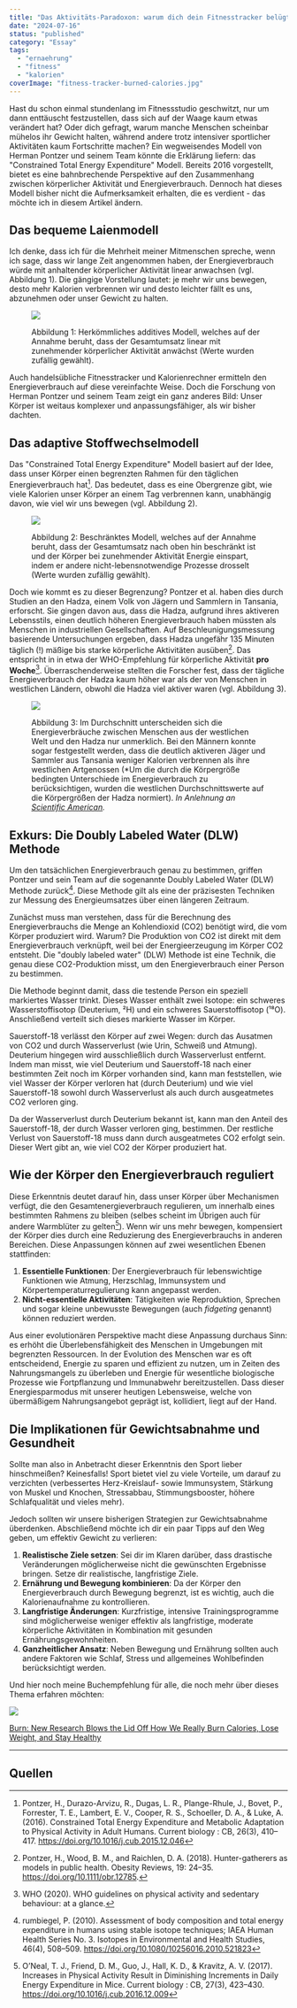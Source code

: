 ```yaml
---
title: "Das Aktivitäts-Paradoxon: warum dich dein Fitnesstracker belügt"
date: "2024-07-16"
status: "published"
category: "Essay"
tags: 
  - "ernaehrung"
  - "fitness"
  - "kalorien"
coverImage: "fitness-tracker-burned-calories.jpg"
---
```


Hast du schon einmal stundenlang im Fitnessstudio geschwitzt, nur um dann enttäuscht festzustellen, dass sich auf der Waage kaum etwas verändert hat? Oder dich gefragt, warum manche Menschen scheinbar mühelos ihr Gewicht halten, während andere trotz intensiver sportlicher Aktivitäten kaum Fortschritte machen? Ein wegweisendes Modell von Herman Pontzer und seinem Team könnte die Erklärung liefern: das "Constrained Total Energy Expenditure" Modell. Bereits 2016 vorgestellt, bietet es eine bahnbrechende Perspektive auf den Zusammenhang zwischen körperlicher Aktivität und Energieverbrauch. Dennoch hat dieses Modell bisher nicht die Aufmerksamkeit erhalten, die es verdient - das möchte ich in diesem Artikel ändern.

<!--more-->

## Das bequeme Laienmodell

Ich denke, dass ich für die Mehrheit meiner Mitmenschen spreche, wenn ich sage, dass wir lange Zeit angenommen haben, der Energieverbrauch würde mit anhaltender körperlicher Aktivität linear anwachsen (vgl. Abbildung 1). Die gängige Vorstellung lautet: je mehr wir uns bewegen, desto mehr Kalorien verbrennen wir und desto leichter fällt es uns, abzunehmen oder unser Gewicht zu halten.

<figure>

![](/img/blog/additive-energy-expenditure-model.png)

<figcaption>

Abbildung 1: Herkömmliches additives Modell, welches auf der Annahme beruht, dass der Gesamtumsatz linear mit zunehmender körperlicher Aktivität anwächst (Werte wurden zufällig gewählt).

</figcaption>

</figure>

Auch handelsübliche Fitnesstracker und Kalorienrechner ermitteln den Energieverbrauch auf diese vereinfachte Weise. Doch die Forschung von Herman Pontzer und seinem Team zeigt ein ganz anderes Bild: Unser Körper ist weitaus komplexer und anpassungsfähiger, als wir bisher dachten.

## Das adaptive Stoffwechselmodell

Das "Constrained Total Energy Expenditure" Modell basiert auf der Idee, dass unser Körper einen begrenzten Rahmen für den täglichen Energieverbrauch hat[^1]. Das bedeutet, dass es eine Obergrenze gibt, wie viele Kalorien unser Körper an einem Tag verbrennen kann, unabhängig davon, wie viel wir uns bewegen (vgl. Abbildung 2).

<figure>

![](/img/blog/constrained-energy-expenditure-model.png)

<figcaption>

Abbildung 2: Beschränktes Modell, welches auf der Annahme beruht, dass der Gesamtumsatz nach oben hin beschränkt ist und der Körper bei zunehmender Aktivität Energie einspart, indem er andere nicht-lebensnotwendige Prozesse drosselt (Werte wurden zufällig gewählt).

</figcaption>

</figure>

Doch wie kommt es zu dieser Begrenzung? Pontzer et al. haben dies durch Studien an den Hadza, einem Volk von Jägern und Sammlern in Tansania, erforscht. Sie gingen davon aus, dass die Hadza, aufgrund ihres aktiveren Lebensstils, einen deutlich höheren Energieverbrauch haben müssten als Menschen in industriellen Gesellschaften. Auf Beschleunigungsmessung basierende Untersuchungen ergeben, dass Hadza ungefähr 135 Minuten täglich (!) mäßige bis starke körperliche Aktivitäten ausüben[^2]. Das entspricht in in etwa der WHO-Empfehlung für körperliche Aktivität **pro Woche**[^3]. Überraschenderweise stellten die Forscher fest, dass der tägliche Energieverbrauch der Hadza kaum höher war als der von Menschen in westlichen Ländern, obwohl die Hadza viel aktiver waren (vgl. Abbildung 3).

<figure>

![](/img/blog/hadza-vs-western-energy.png)

<figcaption>

Abbildung 3: Im Durchschnitt unterscheiden sich die Energieverbräuche zwischen Menschen aus der westlichen Welt und den Hadza nur unmerklich. Bei den Männern konnte sogar festgestellt werden, dass die deutlich aktiveren Jäger und Sammler aus Tansania weniger Kalorien verbrennen als ihre westlichen Artgenossen (\*Um die durch die Körpergröße bedingten Unterschiede im Energieverbrauch zu berücksichtigen, wurden die westlichen Durchschnittswerte auf die Körpergrößen der Hadza normiert). _In Anlehnung an [Scientific American](https://www.scientificamerican.com/article/the-exercise-paradox/)._

</figcaption>

</figure>

## Exkurs: Die Doubly Labeled Water (DLW) Methode

Um den tatsächlichen Energieverbrauch genau zu bestimmen, griffen Pontzer und sein Team auf die sogenannte Doubly Labeled Water (DLW) Methode zurück[^4]. Diese Methode gilt als eine der präzisesten Techniken zur Messung des Energieumsatzes über einen längeren Zeitraum.

Zunächst muss man verstehen, dass für die Berechnung des Energieverbrauchs die Menge an Kohlendioxid (CO2) benötigt wird, die vom Körper produziert wird. Warum? Die Produktion von CO2 ist direkt mit dem Energieverbrauch verknüpft, weil bei der Energieerzeugung im Körper CO2 entsteht. Die "doubly labeled water" (DLW) Methode ist eine Technik, die genau diese CO2-Produktion misst, um den Energieverbrauch einer Person zu bestimmen.

Die Methode beginnt damit, dass die testende Person ein speziell markiertes Wasser trinkt. Dieses Wasser enthält zwei Isotope: ein schweres Wasserstoffisotop (Deuterium, ²H) und ein schweres Sauerstoffisotop (¹⁸O). Anschließend verteilt sich dieses markierte Wasser im Körper.

Sauerstoff-18 verlässt den Körper auf zwei Wegen: durch das Ausatmen von CO2 und durch Wasserverlust (wie Urin, Schweiß und Atmung). Deuterium hingegen wird ausschließlich durch Wasserverlust entfernt. Indem man misst, wie viel Deuterium und Sauerstoff-18 nach einer bestimmten Zeit noch im Körper vorhanden sind, kann man feststellen, wie viel Wasser der Körper verloren hat (durch Deuterium) und wie viel Sauerstoff-18 sowohl durch Wasserverlust als auch durch ausgeatmetes CO2 verloren ging.

Da der Wasserverlust durch Deuterium bekannt ist, kann man den Anteil des Sauerstoff-18, der durch Wasser verloren ging, bestimmen. Der restliche Verlust von Sauerstoff-18 muss dann durch ausgeatmetes CO2 erfolgt sein. Dieser Wert gibt an, wie viel CO2 der Körper produziert hat.

## Wie der Körper den Energieverbrauch reguliert

Diese Erkenntnis deutet darauf hin, dass unser Körper über Mechanismen verfügt, die den Gesamtenergieverbrauch regulieren, um innerhalb eines bestimmten Rahmens zu bleiben (selbes scheint im Übrigen auch für andere Warmblüter zu gelten[^5]). Wenn wir uns mehr bewegen, kompensiert der Körper dies durch eine Reduzierung des Energieverbrauchs in anderen Bereichen. Diese Anpassungen können auf zwei wesentlichen Ebenen stattfinden:

1. **Essentielle Funktionen**: Der Energieverbrauch für lebenswichtige Funktionen wie Atmung, Herzschlag, Immunsystem und Körpertemperaturregulierung kann angepasst werden.
2. **Nicht-essentielle Aktivitäten**: Tätigkeiten wie Reproduktion, Sprechen und sogar kleine unbewusste Bewegungen (auch _fidgeting_ genannt) können reduziert werden.

Aus einer evolutionären Perspektive macht diese Anpassung durchaus Sinn: es erhöht die Überlebensfähigkeit des Menschen in Umgebungen mit begrenzten Ressourcen. In der Evolution des Menschen war es oft entscheidend, Energie zu sparen und effizient zu nutzen, um in Zeiten des Nahrungsmangels zu überleben und Energie für wesentliche biologische Prozesse wie Fortpflanzung und Immunabwehr bereitzustellen. Dass dieser Energiesparmodus mit unserer heutigen Lebensweise, welche von übermäßigem Nahrungsangebot geprägt ist, kollidiert, liegt auf der Hand.

## Die Implikationen für Gewichtsabnahme und Gesundheit

Sollte man also in Anbetracht dieser Erkenntnis den Sport lieber hinschmeißen? Keinesfalls! Sport bietet viel zu viele Vorteile, um darauf zu verzichten (verbessertes Herz-Kreislauf- sowie Immunsystem, Stärkung von Muskel und Knochen, Stressabbau, Stimmungsbooster, höhere Schlafqualität und vieles mehr).

Jedoch sollten wir unsere bisherigen Strategien zur Gewichtsabnahme überdenken. Abschließend möchte ich dir ein paar Tipps auf den Weg geben, um effektiv Gewicht zu verlieren:

1. **Realistische Ziele setzen**: Sei dir im Klaren darüber, dass drastische Veränderungen möglicherweise nicht die gewünschten Ergebnisse bringen. Setze dir realistische, langfristige Ziele.
2. **Ernährung und Bewegung kombinieren**: Da der Körper den Energieverbrauch durch Bewegung begrenzt, ist es wichtig, auch die Kalorienaufnahme zu kontrollieren.
3. **Langfristige Änderungen**: Kurzfristige, intensive Trainingsprogramme sind möglicherweise weniger effektiv als langfristige, moderate körperliche Aktivitäten in Kombination mit gesunden Ernährungsgewohnheiten.
4. **Ganzheitlicher Ansatz**: Neben Bewegung und Ernährung sollten auch andere Faktoren wie Schlaf, Stress und allgemeines Wohlbefinden berücksichtigt werden.

Und hier noch meine Buchempfehlung für alle, die noch mehr über dieses Thema erfahren möchten:

[![](/img/blog/burn-book-cover.jpg)](https://www.goodreads.com/book/show/54734969-burn)

[Burn: New Research Blows the Lid Off How We Really Burn Calories, Lose Weight, and Stay Healthy](https://www.goodreads.com/book/show/54734969-burn)

* * *

## Quellen

[^1]: Pontzer, H., Durazo-Arvizu, R., Dugas, L. R., Plange-Rhule, J., Bovet, P., Forrester, T. E., Lambert, E. V., Cooper, R. S., Schoeller, D. A., & Luke, A. (2016). Constrained Total Energy Expenditure and Metabolic Adaptation to Physical Activity in Adult Humans. Current biology : CB, 26(3), 410–417. https://doi.org/10.1016/j.cub.2015.12.046
[^2]: Pontzer, H., Wood, B. M., and Raichlen, D. A. (2018). Hunter-gatherers as models in public health. Obesity Reviews, 19: 24–35. https://doi.org/10.1111/obr.12785.
[^3]: WHO (2020). WHO guidelines on physical activity and sedentary behaviour: at a glance.
[^4]: rumbiegel, P. (2010). Assessment of body composition and total energy expenditure in humans using stable isotope techniques; IAEA Human Health Series No. 3. Isotopes in Environmental and Health Studies, 46(4), 508–509. https://doi.org/10.1080/10256016.2010.521823
[^5]: O’Neal, T. J., Friend, D. M., Guo, J., Hall, K. D., & Kravitz, A. V. (2017). Increases in Physical Activity Result in Diminishing Increments in Daily Energy Expenditure in Mice. Current biology : CB, 27(3), 423–430. https://doi.org/10.1016/j.cub.2016.12.009